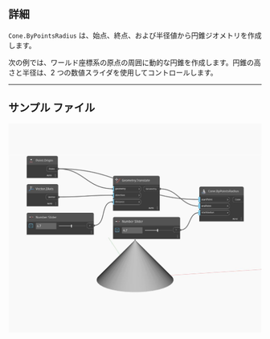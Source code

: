 ## 詳細
`Cone.ByPointsRadius` は、始点、終点、および半径値から円錐ジオメトリを作成します。

次の例では、ワールド座標系の原点の周囲に動的な円錐を作成します。円錐の高さと半径は、2 つの数値スライダを使用してコントロールします。

___
## サンプル ファイル

![ByPointsRadius](./Autodesk.DesignScript.Geometry.Cone.ByPointsRadius_img.jpg)

